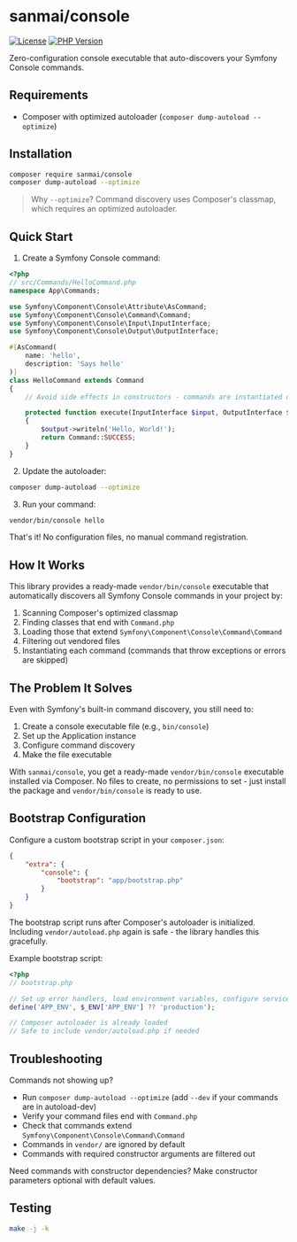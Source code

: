 # sanmai/console

[![License](https://img.shields.io/github/license/sanmai/console.svg)](LICENSE)
[![PHP Version](https://img.shields.io/packagist/php-v/sanmai/console.svg)](https://packagist.org/packages/sanmai/console)

Zero-configuration console executable that auto-discovers your Symfony Console commands.

## Requirements

- Composer with optimized autoloader (`composer dump-autoload --optimize`)

## Installation

```bash
composer require sanmai/console
composer dump-autoload --optimize
```

> Why `--optimize`? Command discovery uses Composer's classmap, which requires an optimized autoloader.

## Quick Start

1. Create a Symfony Console command:

```php
<?php
// src/Commands/HelloCommand.php
namespace App\Commands;

use Symfony\Component\Console\Attribute\AsCommand;
use Symfony\Component\Console\Command\Command;
use Symfony\Component\Console\Input\InputInterface;
use Symfony\Component\Console\Output\OutputInterface;

#[AsCommand(
    name: 'hello',
    description: 'Says hello'
)]
class HelloCommand extends Command
{
    // Avoid side effects in constructors - commands are instantiated during discovery.

    protected function execute(InputInterface $input, OutputInterface $output): int
    {
        $output->writeln('Hello, World!');
        return Command::SUCCESS;
    }
}
```

2. Update the autoloader:

```bash
composer dump-autoload --optimize
```

3. Run your command:

```bash
vendor/bin/console hello
```

That's it! No configuration files, no manual command registration.

## How It Works

This library provides a ready-made `vendor/bin/console` executable that automatically discovers all Symfony Console commands in your project by:

1. Scanning Composer's optimized classmap
2. Finding classes that end with `Command.php`
3. Loading those that extend `Symfony\Component\Console\Command\Command`
4. Filtering out vendored files
5. Instantiating each command (commands that throw exceptions or errors are skipped)

## The Problem It Solves

Even with Symfony's built-in command discovery, you still need to:
1. Create a console executable file (e.g., `bin/console`)
2. Set up the Application instance
3. Configure command discovery
4. Make the file executable

With `sanmai/console`, you get a ready-made `vendor/bin/console` executable installed via Composer. No files to create, no permissions to set - just install the package and `vendor/bin/console` is ready to use.

## Bootstrap Configuration

Configure a custom bootstrap script in your `composer.json`:

```json
{
    "extra": {
        "console": {
            "bootstrap": "app/bootstrap.php"
        }
    }
}
```

The bootstrap script runs after Composer's autoloader is initialized. Including `vendor/autoload.php` again is safe - the library handles this gracefully.

Example bootstrap script:

```php
<?php
// bootstrap.php

// Set up error handlers, load environment variables, configure services
define('APP_ENV', $_ENV['APP_ENV'] ?? 'production');

// Composer autoloader is already loaded
// Safe to include vendor/autoload.php if needed
```

## Troubleshooting

Commands not showing up?
- Run `composer dump-autoload --optimize` (add `--dev` if your commands are in autoload-dev)
- Verify your command files end with `Command.php`
- Check that commands extend `Symfony\Component\Console\Command\Command`
- Commands in `vendor/` are ignored by default
- Commands with required constructor arguments are filtered out

Need commands with constructor dependencies?
Make constructor parameters optional with default values.

## Testing

```bash
make -j -k
```
